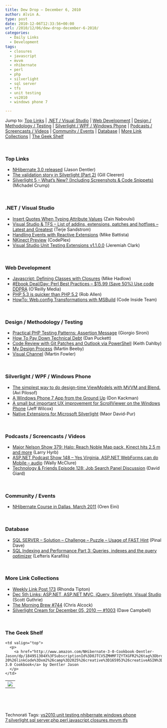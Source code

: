 ```yaml
---
title: Dew Drop – December 6, 2010
author: Alvin A.
type: post
date: 2010-12-06T12:33:56+00:00
url: /2010/12/06/dew-drop-december-6-2010/
categories:
  - Daily Links
  - Development
tags:
  - closures
  - javascript
  - mvvm
  - nhibernate
  - perl
  - php
  - silverlight
  - sql server
  - tfs
  - unit testing
  - vs2010
  - windows phone 7

---
```

Jump to: [Top Links][1] | [.NET / Visual Studio][2] | [Web Development][3] | [Design / Methodology / Testing][4] | [Silverlight / WPF / Windows Phone][5] | [Podcasts / Screencasts / Videos][6] | [Community / Events][7] | [Database][8] | [More Link Collections][9] | [The Geek Shelf][10] 

&#160;

### <a name="top"></a>Top Links

  * <a href="http://nhforge.org/blogs/nhibernate/archive/2010/12/05/nhibernate-3-0-released.aspx" target="_blank">NHibernate 3.0 released</a> (Jason Dentler)
  * [The validation story in Silverlight (Part 2)][11] (Gill Cleeren)
  * <a href="http://geekswithblogs.net/mbcrump/archive/2010/12/06/silverlight-5-ndash-whatrsquos-new-including-screenshots-amp-code-snippets.aspx" target="_blank">Silverlight 5 – What’s New? (Including Screenshots & Code Snippets)</a> (Michadel Crump)

&#160;

### <a name="dotnet"></a>.NET / Visual Studio

  * [Insert Quotes When Typing Attribute Values][12] (Zain Naboulsi)
  * [Visual Studio & TFS &#8211; List of addins, extensions, patches and hotfixes &#8211; Latest and Greatest][13] (Terje Sandstrom)
  * <a href="http://blogs.msdn.com/b/mikebattista/archive/2010/12/02/handling-events-with-reactive-extensions.aspx" target="_blank">Handling Events with Reactive Extensions</a> (Mike Battista)
  * <a href="http://nkinect.codeplex.com/releases/view/56669" target="_blank">NKinect Preview</a> (CodePlex)
  * <a href="http://blogs.msdn.com/b/miah/archive/2010/12/03/visual-studio-unit-testing-extensions-v1-1-0-0.aspx?wa=wsignin1.0" target="_blank">Visual Studio Unit Testing Extensions v1.1.0.0</a> (Jeremiah Clark)

&#160;

### <a name="web"></a>Web Development

  * [Javascript: Defining Classes with Closures][14] (Mike Hadlow)
  * [#Ebook Deal/Day: Perl Best Practices &#8211; $15.99 (Save 50%) Use code DDPRA][15] (O&#8217;Reilly Media)
  * [PHP 5.3 is quicker than PHP 5.2][16] (Rob Allen)
  * [HowTo: Web.config Transformations with MSBuild][17] (Code Inside Team)

&#160;

### <a name="design"></a>Design / Methodology / Testing

  * [Practical PHP Testing Patterns: Assertion Message][18] (Giorgio Sironi)
  * [How To Pay Down Technical Debt][19] (Dan Puckett)
  * [Code Review with Git Patches and Outlook via PowerShell][20] (Keith Dahlby)
  * [My Design Process][21] (Martin Beeby)
  * <a href="http://martinfowler.com/bliki/VisualChannel.html" target="_blank">Visual Channel</a> (Martin Fowler)

&#160;

### <a name="silverlight"></a>Silverlight / WPF / Windows Phone

  * [The simplest way to do design-time ViewModels with MVVM and Blend.][22] (Avi Pilosof)
  * [A Windows Phone 7 App from the Ground Up][23] (Don Kackman)
  * [A small but important UX improvement for ScrollViewer on the Windows Phone][24] (Jeff Wilcox)
  * <a href="http://blog.maordavid.com/native-extensions-for-microsoft-silverlight/" target="_blank">Native Extensions for Microsoft Silverlight</a> (Maor David-Pur)

&#160;

### <a name="podcasts"></a>Podcasts / Screencasts / Videos

  * [Major Nelson Show 379: Halo: Reach Noble Map pack, Kinect hits 2.5 m and more][25] (Larry Hyrb)
  * [ASP.NET Podcast Show 148 &#8211; Yes Virginia, ASP.NET WebForms can do Mobile &#8211; audio][26] (Wally McClure)
  * [Technology & Friends Episode 128: Job Search Panel Discussion][27] (David Giard)

&#160;

### <a name="events"></a>Community / Events

  * [NHibernate Course in Dallas, March 2011][28] (Oren Eini)

&#160;

### <a name="db"></a>Database

  * [SQL SERVER – Solution – Challenge – Puzzle – Usage of FAST Hint][29] (Pinal Dave)
  * [SQL Indexing and Performance Part 3: Queries, indexes and the query optimizer][30] (Lefteris Karafilis)

&#160;

### <a name="links"></a>More Link Collections

  * [Weekly Link Post 173][31] (Rhonda Tipton)
  * [Dec 5th Links: ASP.NET, ASP.NET MVC, jQuery, Silverlight, Visual Studio][32] (Scott Guthrie)
  * [The Morning Brew #744][33] (Chris Alcock)
  * [Silverlight Cream for December 05, 2010 &#8212; #1003][34] (Dave Campbell)

&#160;

### <a name="shelf"></a>The Geek Shelf

<table border="0" cellspacing="0" cellpadding="0">
  <tr>
    <td>
      <img data-recalc-dims="1" decoding="async" src="https://i0.wp.com/ecx.images-amazon.com/images/I/41pZVWa7ldL._SL160_.jpg?w=660" />
    </td>
    
    <td valign="top">
      <p>
        <a href="http://www.amazon.com/NHibernate-3-0-Cookbook-Dentler-Jason/dp/184951304X%3FSubscriptionId%3D0JTCV5ZMHMF7ZYTXGFR2%26tag%3Dbrdicr-20%26linkCode%3Dxm2%26camp%3D2025%26creative%3D165953%26creativeASIN%3D184951304X">NHibernate 3.0 Cookbook</a> by Dentler Jason
      </p>
    </td>
  </tr>
</table>

&#160;

<div style="padding-bottom: 0px; margin: 0px; padding-left: 0px; padding-right: 0px; display: inline; float: none; padding-top: 0px" id="scid:C16BAC14-9A3D-4c50-9394-FBFEF7A93539:1a829636-1001-4559-9f21-6992ca2e8620" class="wlWriterEditableSmartContent">
  <!--dotnetkickit-->
</div>

&#160;

<div style="padding-bottom: 0px; margin: 0px; padding-left: 0px; padding-right: 0px; display: inline; float: none; padding-top: 0px" id="scid:0767317B-992E-4b12-91E0-4F059A8CECA8:6e4bb573-8668-4817-b862-cbeeaad06876" class="wlWriterEditableSmartContent">
  Technorati Tags: <a href="http://technorati.com/tags/vs2010" rel="tag">vs2010</a>,<a href="http://technorati.com/tags/unit+testing" rel="tag">unit testing</a>,<a href="http://technorati.com/tags/nhibernate" rel="tag">nhibernate</a>,<a href="http://technorati.com/tags/windows+phone+7" rel="tag">windows phone 7</a>,<a href="http://technorati.com/tags/silverlight" rel="tag">silverlight</a>,<a href="http://technorati.com/tags/sql+server" rel="tag">sql server</a>,<a href="http://technorati.com/tags/php" rel="tag">php</a>,<a href="http://technorati.com/tags/perl" rel="tag">perl</a>,<a href="http://technorati.com/tags/javascript" rel="tag">javascript</a>,<a href="http://technorati.com/tags/closures" rel="tag">closures</a>,<a href="http://technorati.com/tags/mvvm" rel="tag">mvvm</a>,<a href="http://technorati.com/tags/tfs" rel="tag">tfs</a>
</div>

 [1]: https://morningdew-bpc6g3a0fgaxdxcu.eastus2-01.azurewebsites.net/#top
 [2]: https://morningdew-bpc6g3a0fgaxdxcu.eastus2-01.azurewebsites.net/#dotnet
 [3]: https://morningdew-bpc6g3a0fgaxdxcu.eastus2-01.azurewebsites.net/#web
 [4]: https://morningdew-bpc6g3a0fgaxdxcu.eastus2-01.azurewebsites.net/#design
 [5]: https://morningdew-bpc6g3a0fgaxdxcu.eastus2-01.azurewebsites.net/#silverlight
 [6]: https://morningdew-bpc6g3a0fgaxdxcu.eastus2-01.azurewebsites.net/#podcasts
 [7]: https://morningdew-bpc6g3a0fgaxdxcu.eastus2-01.azurewebsites.net/#events
 [8]: https://morningdew-bpc6g3a0fgaxdxcu.eastus2-01.azurewebsites.net/#db
 [9]: https://morningdew-bpc6g3a0fgaxdxcu.eastus2-01.azurewebsites.net/#links
 [10]: https://morningdew-bpc6g3a0fgaxdxcu.eastus2-01.azurewebsites.net/#shelf
 [11]: http://feedproxy.google.com/~r/silverlightshow/~3/wMeJW4Ps0Es/The-validation-story-in-Silverlight-Part-2.aspx
 [12]: http://feedproxy.google.com/~r/zainnab/~3/DNf2rdh_qr4/insert-quotes-when-typing-attribute-values-vstipedit0082.aspx
 [13]: http://geekswithblogs.net/terje/archive/2010/12/05/visual-studio-amp-tfs-ndash-list-of-addins-extensions-patches.aspx
 [14]: http://feedproxy.google.com/~r/CodeRant/~3/YjdLNAuhNN4/javascript-defining-classes-with.html
 [15]: http://feeds.oreilly.com/~r/oreilly/news/~3/tihJ6wHhkxo/9780596001735
 [16]: http://akrabat.com/php/php-5-3-is-quicker-than-php-5-2-2/
 [17]: http://code-inside.de/blog-in/2010/12/06/howto-web-config-transformations-with-msbuild/
 [18]: http://feeds.dzone.com/~r/zones/agile/~3/imBXi9Kelo8/practical-php-testing-patterns-12
 [19]: http://www.infoq.com/news/2010/12/how-to-pay-down-technical-debt
 [20]: http://feedproxy.google.com/~r/LosTechies/~3/TwAW-IMxlYY/code-review-with-git-patches-and-outlook-via-powershell.aspx
 [21]: http://www.thewayithink.co.uk/post/My-Design-Process.aspx
 [22]: http://blogs.msdn.com/b/avip/archive/2010/12/06/the-simplest-way-to-do-design-time-viewmodels-with-mvvm-and-blend.aspx
 [23]: http://www.codeproject.com/KB/windows-phone-7/MyLastFm.aspx
 [24]: http://www.jeff.wilcox.name/2010/12/betterscrollviewer/
 [25]: http://feedproxy.google.com/~r/MajorNelsonblogcast/~3/Qhil8WHEKXs/show-379-halo-reach-noble-map-pack-kinect-hits-2-5-m-and-more.aspx
 [26]: http://aspnetpodcast.com/CS11/blogs/asp.net_podcast/archive/2010/12/01/asp-net-podcast-show-148-asp-net-webforms-to-build-a-mobile-web-application.aspx
 [27]: http://feedproxy.google.com/~r/TechnologyAndFriends/~3/V5NtIiPOjjY/tf128.aspx
 [28]: http://feedproxy.google.com/~r/AyendeRahien/~3/rU-kSrwGUwc/nhibernate-course-in-dallas-march-2011.aspx
 [29]: http://blog.sqlauthority.com/2010/12/06/sql-server-solution-challenge-puzzle-usage-of-fast-hint/
 [30]: http://feedproxy.google.com/~r/Itbully/~3/hM9_WACYyHs/sql-indexing-and-performance-part-3-queries-indexes-and-query-optimizer
 [31]: http://rhondatipton.net/2010/12/05/weekly-link-post-173/
 [32]: http://weblogs.asp.net/scottgu/archive/2010/12/05/dec-5th-links-asp-net-asp-net-mvc-jquery-silverlight-visual-studio.aspx
 [33]: http://feedproxy.google.com/~r/ReflectivePerspective/~3/VTLj51aSRjw/
 [34]: http://geekswithblogs.net/WynApseTechnicalMusings/archive/2010/12/05/143012.aspx